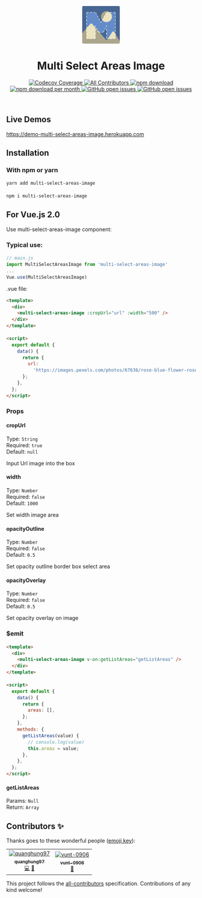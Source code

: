 <p align="center">
    <img src="/docs/logo/logo.svg" height="100">
</p>

<h1 align="center">Multi Select Areas Image</h1>

<p align="center">
    <!--codecov-->
    <a href="https://codecov.io/gh/sun-asterisk-research/multi-select-areas-image/">
        <img alt="Codecov Coverage" src="https://img.shields.io/codecov/c/github/sun-asterisk-research/multi-select-areas-image/master.svg?style=flat-square">
    </a>
    <!--contributors-->
    <a href="#contributors">
        <img alt="All Contributors" src="https://img.shields.io/badge/all_contributors-2-orange.svg?style=flat-square">
    </a>
    <!--downloads-->
    <a href="https://www.npmjs.com/package/multi-select-areas-image">
        <img alt="npm download" src="https://img.shields.io/npm/dt/multi-select-areas-image.svg?maxAge=30">
    </a>
    <!--downloads/month-->
    <a href="https://www.npmjs.com/package/multi-select-areas-image">
        <img alt="npm download per month" src="https://img.shields.io/npm/dm/multi-select-areas-image.svg?">
    </a>    
    <!--open issues-->
    <a href="https://github.com/sun-asterisk-research/multi-select-areas-image/issues">
        <img alt="GitHub open issues" src="https://img.shields.io/github/issues/sun-asterisk-research/multi-select-areas-image">
    </a>
    <!--npm version-->
    <a href="https://www.npmjs.com/package/multi-select-areas-image">
        <img alt="GitHub open issues" src="https://img.shields.io/npm/v/multi-select-areas-image.svg">
    </a>
</p>

<br/>

## Live Demos

https://demo-multi-select-areas-image.herokuapp.com

## Installation

### With npm or yarn

```bash
yarn add multi-select-areas-image

npm i multi-select-areas-image
```

## For Vue.js 2.0

Use multi-select-areas-image component:

### Typical use:

```js
// main.js
import MultiSelectAreasImage from 'multi-select-areas-image'
...
Vue.use(MultiSelectAreasImage)
```

.vue file:

```html
<template>
  <div>
    <multi-select-areas-image :cropUrl="url" :width="500" />
  </div>
</template>

<script>
  export default {
    data() {
      return {
        url:
          'https://images.pexels.com/photos/67636/rose-blue-flower-rose-blooms-67636.jpeg?auto=compress&cs=tinysrgb&dpr=1&w=500',
      };
    },
  };
</script>
```

### Props

#### cropUrl

Type: `String`<br>
Required: `true`<br>
Default: `null`

Input Url image into the box

#### width

Type: `Number`<br>
Required: `false`<br>
Default: `1000`

Set width image area

#### opacityOutline

Type: `Number`<br>
Required: `false`<br>
Default: `0.5`

Set opacity outline border box select area

#### opacityOverlay

Type: `Number`<br>
Required: `false`<br>
Default: `0.5`

Set opacity overlay on image

### \$emit

```html
<template>
  <div>
    <multi-select-areas-image v-on:getListAreas="getListAreas" />
  </div>
</template>

<script>
  export default {
    data() {
      return {
        areas: [],
      };
    },
    methods: {
      getListAreas(value) {
        // console.log(value)
        this.areas = value;
      },
    },
  };
</script>
```

#### getListAreas

Params: `Null`<br>
Return: `Array`

<h2 id="contributors"> Contributors ✨ </h2>

Thanks goes to these wonderful people ([emoji key](https://allcontributors.org/docs/en/emoji-key)):

<!-- ALL-CONTRIBUTORS-LIST:START - Do not remove or modify this section -->
<!-- prettier-ignore-start -->
<!-- markdownlint-disable -->
<table>
  <tr>
    <td align="center"><a href="https://github.com/quanghung97"><img src="https://avatars0.githubusercontent.com/u/25919519?v=4" width="100px;" alt="quanghung97"/><br /><sub><b>quanghung97</b></sub></a><br /><a href="https://github.com/sun-asterisk-research/multi-select-areas-image/commits?author=quanghung97" title="Code">💻</a> <a href="https://github.com/sun-asterisk-research/multi-select-areas-image/commits?author=quanghung97" title="Documentation">📖</a></td>
    <td align="center"><a href="https://github.com/vunt-0906"><img src="https://avatars3.githubusercontent.com/u/52224331?v=4" width="100px;" alt="vunt-0906"/><br /><sub><b>vunt-0906</b></sub></a><br /><a href="https://github.com/sun-asterisk-research/multi-select-areas-image/commits?author=vunt-0906" title="Documentation">📖</a></td>
  </tr>
</table>

<!-- markdownlint-enable -->
<!-- prettier-ignore-end -->

<!-- ALL-CONTRIBUTORS-LIST:END -->

This project follows the [all-contributors](https://github.com/all-contributors/all-contributors) specification. Contributions of any kind welcome!
